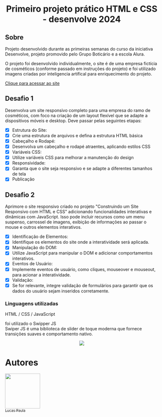 <h1 align="center">Primeiro projeto prático HTML e CSS - desenvolve 2024</h1>

<h2>Sobre</h2>
<p>Projeto desenvolvido durante as primeiras semanas do curso da iniciativa Desenvolve, projeto promovido pelo Grupo Boticário e a escola Alura.</p>
<p>O projeto foi desenvolvido individualmente, o site é de uma empresa fictícia de cosméticos (conforme passado em instruções do projeto) e foi utilizado imagens criadas por inteligencia artifical para enriquecimento do projeto.</p>

[Clique para acessar ao site](belezucas.vercel.app)

<h2>Desafio 1</h2>  
<p>Desenvolva um site responsivo completo para uma empresa do ramo de cosméticos, com foco na criação de um layout flexível que se adapte a dispositivos móveis e desktop. Deve passar pelas seguintes etapas:</p>


- [x] Estrutura do Site:
- [x] Crie uma estrutura de arquivos e defina a estrutura HTML básica
- [x] Cabeçalho e Rodapé:
- [x] Desenvolva um cabeçalho e rodapé atraentes, aplicando estilos CSS
- [x] Variáveis CSS:
- [x] Utilize variáveis CSS para melhorar a manutenção do design
- [x] Responsividade:
- [x] Garanta que o site seja responsivo e se adapte a diferentes tamanhos de tela
- [x] Publicação

 <h2>Desafio 2</h2>
 <p>Aprimore o site responsivo criado no projeto "Construindo um Site Responsivo com HTML e CSS" adicionando funcionalidades interativas e dinâmicas com JavaScript. Isso pode incluir recursos como um menu suspenso, carrossel de imagens, exibição de informações ao passar o mouse e outros elementos interativos.</p>

- [x] Identificação de Elementos:
 - [x]  Identifique os elementos do site onde a interatividade será aplicada.
- [x] Manipulação do DOM:
 - [x]  Utilize JavaScript para manipular o DOM e adicionar comportamentos interativos.
- [x] Eventos de Usuário:
 - [x] Implemente eventos de usuário, como cliques, mouseover e mouseout, para acionar a interatividade.
- [x]  Validação:
 - [x] Se for relevante, integre validação de formulários para garantir que os dados do usuário sejam inseridos corretamente.

<h3>Linguagens utilizadas</h3>
<p>HTML / CSS / JavaScript</p>
<p>foi utilizado o Swipper JS <br> Swiper JS é uma biblioteca de slider de toque moderna que fornece transições suaves e comportamento nativo.</p>

<p align="center">
<img loading="lazy" src="http://img.shields.io/static/v1?label=STATUS&message=EM%20DESENVOLVIMENTO&color=GREEN&style=for-the-badge"/>
</p>

# Autores

[<img loading="lazy" src="https://avatars.githubusercontent.com/u/159252420?v=4" width=115><br><sub>Lucas Paula</sub>](https://github.com/Lucas-Paula)
